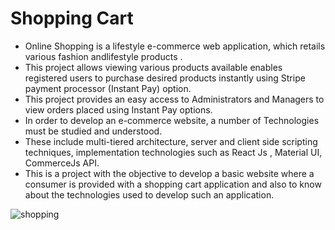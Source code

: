 # Shopping Cart

- Online Shopping is a lifestyle e-commerce web application, which retails various fashion andlifestyle products .
- This project allows viewing various products available enables registered users to purchase desired products instantly using Stripe payment processor (Instant Pay) option.
- This project provides an easy access to Administrators and Managers to view orders placed using Instant Pay options.
- In order to develop an e-commerce website, a number of Technologies must be studied and understood.
- These include multi-tiered architecture, server and client side scripting techniques, implementation technologies such as React Js , Material UI, CommerceJs API.
- This is a project with the objective to develop a basic website where a consumer is provided with a shopping cart application and also to know about the technologies
  used to develop such an application.

![shopping](https://user-images.githubusercontent.com/69053657/114315102-57fa6b80-9acb-11eb-86c5-c4bdbebfc894.gif)
